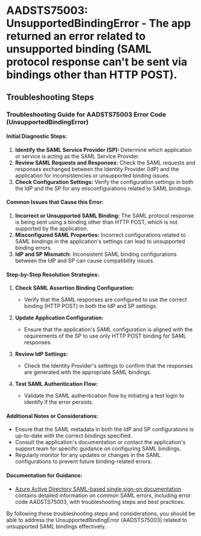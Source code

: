 # AADSTS75003: UnsupportedBindingError - The app returned an error related to unsupported binding (SAML protocol response can't be sent via bindings other than HTTP POST).


## Troubleshooting Steps
### Troubleshooting Guide for AADSTS75003 Error Code (UnsupportedBindingError)

#### Initial Diagnostic Steps:
1. **Identify the SAML Service Provider (SP):** Determine which application or service is acting as the SAML Service Provider.
2. **Review SAML Requests and Responses:** Check the SAML requests and responses exchanged between the Identity Provider (IdP) and the application for inconsistencies or unsupported binding issues.
3. **Check Configuration Settings:** Verify the configuration settings in both the IdP and the SP for any misconfigurations related to SAML bindings.

#### Common Issues that Cause this Error:
1. **Incorrect or Unsupported SAML Binding:** The SAML protocol response is being sent using a binding other than HTTP POST, which is not supported by the application.
2. **Misconfigured SAML Properties:** Incorrect configurations related to SAML bindings in the application's settings can lead to unsupported binding errors.
3. **IdP and SP Mismatch:** Inconsistent SAML binding configurations between the IdP and SP can cause compatibility issues.

#### Step-by-Step Resolution Strategies:
1. **Check SAML Assertion Binding Configuration:**
   - Verify that the SAML responses are configured to use the correct binding (HTTP POST) in both the IdP and SP settings.

2. **Update Application Configuration:**
   - Ensure that the application's SAML configuration is aligned with the requirements of the SP to use only HTTP POST binding for SAML responses.

3. **Review IdP Settings:**
   - Check the Identity Provider's settings to confirm that the responses are generated with the appropriate SAML bindings.

4. **Test SAML Authentication Flow:**
   - Validate the SAML authentication flow by initiating a test login to identify if the error persists.

#### Additional Notes or Considerations:
- Ensure that the SAML metadata in both the IdP and SP configurations is up-to-date with the correct bindings specified.
- Consult the application's documentation or contact the application's support team for specific guidance on configuring SAML bindings.
- Regularly monitor for any updates or changes in the SAML configurations to prevent future binding-related errors.

#### Documentation for Guidance:
- [Azure Active Directory SAML-based single sign-on documentation](https://docs.microsoft.com/en-us/azure/active-directory/develop/single-sign-on-saml-protocol#error-75001-75002-75003) contains detailed information on common SAML errors, including error code AADSTS75003, with troubleshooting steps and best practices.

By following these troubleshooting steps and considerations, you should be able to address the UnsupportedBindingError (AADSTS75003) related to unsupported SAML bindings effectively.